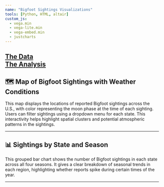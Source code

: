 ```yaml
---
name: "Bigfoot Sightings Visualizations"
tools: [Python, HTML, altair]
custom_js:
  - vega.min
  - vega-lite.min
  - vega-embed.min
  - justcharts
---
```


[The Data](https://raw.githubusercontent.com/UIUC-iSchool-DataViz/is445_data/main/bfro_reports_fall2022.csv)  
[The Analysis](https://github.com/RithvikM14/RithvikM14.github.io/python_notebooks/Rithvik-HW-5.2.ipynb)
---

## 🗺️ Map of Bigfoot Sightings with Weather Conditions

This map displays the locations of reported Bigfoot sightings across the U.S., with color representing the moon phase at the time of each sighting. Users can filter sightings using a dropdown menu for each state. This interactivity helps highlight spatial clusters and potential atmospheric patterns in the sightings.

<vegachart schema-url="{{ site.baseurl }}/assets/bigfoot-chart2.json" style="width: 100%"></vegachart>

---

## 📊 Sightings by State and Season

This grouped bar chart shows the number of Bigfoot sightings in each state across all four seasons. It gives a clear breakdown of seasonal trends in each region, highlighting whether reports spike during certain times of the year.

<vegachart schema-url="{{ site.baseurl }}/assets/bigfoot-chart1.json" style="width: 100%"></vegachart>

---
